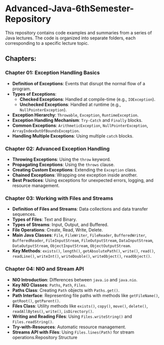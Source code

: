# Advanced-Java-6thSemester-Repository

This repository contains code examples and summaries from a series of Java lectures. The code is organized into separate folders, each corresponding to a specific lecture topic.

## Chapters:

### Chapter 01: Exception Handling Basics

* **Definition of Exceptions**: Events that disrupt the normal flow of a program.
* **Types of Exceptions**:
  * **Checked Exceptions**: Handled at compile-time (e.g., `IOException`).
  * **Unchecked Exceptions**: Handled at runtime (e.g., `NullPointerException`).
* **Exception Hierarchy**: `Throwable`, `Exception`, `RuntimeException`.
* **Exception Handling Mechanism**: `Try-Catch` and `Finally` blocks.
* **Common Exceptions**: `ArithmeticException`, `NullPointerException`, `ArrayIndexOutOfBoundsException`.
* **Handling Multiple Exceptions**: Using multiple `catch` blocks.

### Chapter 02: Advanced Exception Handling

* **Throwing Exceptions**: Using the `throw` keyword.
* **Propagating Exceptions**: Using the `throws` clause.
* **Creating Custom Exceptions**: Extending the `Exception` class.
* **Chained Exceptions**: Wrapping one exception inside another.
* **Best Practices**: Using exceptions for unexpected errors, logging, and resource management.

### Chapter 03: Working with Files and Streams

* **Definition of Files and Streams**: Data collections and data transfer sequences.
* **Types of Files**: Text and Binary.
* **Types of Streams**: Input, Output, and Buffered.
* **File Operations**: Create, Read, Write, Delete.
* **Main Java Classes**: `File`, `FileWriter`, `FileReader`, `BufferedWriter`, `BufferedReader`, `FileInputStream`, `FileOutputStream`, `DataInputStream`, `DataOutputStream`, `ObjectInputStream`, `ObjectOutputStream`.
* **Key Methods**: `exists()`, `length()`, `getAbsolutePath()`, `write()`, `read()`, `readLine()`, `writeInt()`, `writeDouble()`, `writeObject()`, `readObject()`.

### Chapter 04: NIO and Stream API

* **NIO Introduction**: Differences between `java.io` and `java.nio`.
* **Key NIO Classes**: `Paths`, `Path`, `Files`.
* **Paths Class**: Creating `Path` objects with `Paths.get()`.
* **Path Interface**: Representing file paths with methods like `getFileName()`, `getRoot()`, `getParent()`.
* **Files Class**: Utility methods like `exists()`, `copy()`, `move()`, `delete()`, `readAllBytes()`, `write()`, `isDirectory()`.
* **Writing and Reading Files**: Using `Files.writeString()` and `Files.readString()`.
* **Try-with-Resources**: Automatic resource management.
* **Streams API with Files**: Using `Files.lines(Path)` for stream operations.Repository Structure
